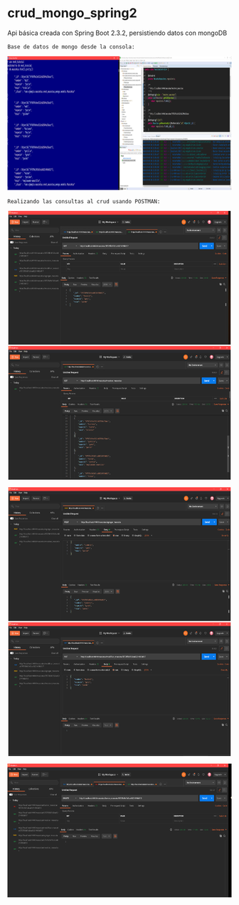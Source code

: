 # crud_mongo_spring2

Api básica creada con Spring Boot 2.3.2, persistiendo datos con mongoDB 


```
Base de datos de mongo desde la consola:
``` 
<p align="center">
  <img src="src/main/resources/static/img/mongo-mascotas.png" width="1000" height="300"title="sin-autorizacion">
</p>

```
Realizando las consultas al crud usando POSTMAN:
``` 
<p align="center">
  <img src="src/main/resources/static/img/get-mascota.png" width="500" height="300">
   <img src="src/main/resources/static/img/get-mascotas.png" width="500" height="300">
</p>

<p align="center">
  <img src="src/main/resources/static/img/post-agregar_mascotas (2).png" width="500" height="300">
   <img src="src/main/resources/static/img/put-actualizar-registro.png" width="500" height="300">
</p>

<p align="center">
  <img src="src/main/resources/static/img/delete-mascota.png" width="1000" height="300"title="sin-autorizacion">
</p>
